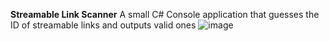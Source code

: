 **Streamable Link Scanner**
A small C# Console application that guesses the ID of streamable links and outputs valid ones
![image](https://github.com/user-attachments/assets/af2dfb1d-9e9b-4e81-a5e6-80e431909c22)
